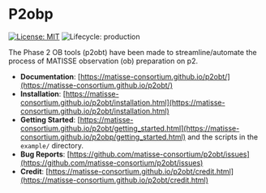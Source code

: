 # P2obp
<!-- Project Shields -->
[![License: MIT](https://img.shields.io/badge/license-MIT-green.svg)](https://opensource.org/licenses/MIT)
![Lifecycle: production](https://img.shields.io/badge/lifecycle-production-orange.svg)

The Phase 2 OB tools (p2obt) have been made to streamline/automate
the process of MATISSE observation (ob) preparation on p2.

* **Documentation**: [https://matisse-consortium.github.io/p2obt/](https://matisse-consortium.github.io/p2obt/)
* **Installation**: [https://matisse-consortium.github.io/p2obt/installation.html](https://matisse-consortium.github.io/p2obt/installation.html)
* **Getting Started**: [https://matisse-consortium.github.io/p2obt/getting_started.html](https://matisse-consortium.github.io/p2obp/getting_started.html) and the scripts in the `example/` directory.
* **Bug Reports**: [https://github.com/matisse-consortium/p2obt/issues](https://github.com/matisse-consortium/p2obt/issues)
* **Credit**: [https://matisse-consortium.github.io/p2obt/credit.html](https://matisse-consortium.github.io/p2obt/credit.html)
